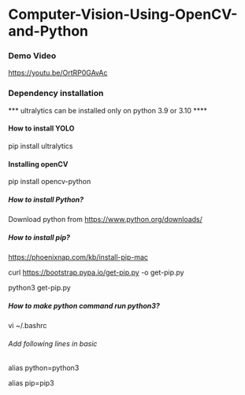 # Computer-Vision-Using-OpenCV-and-Python

### Demo Video
https://youtu.be/OrtRP0GAvAc

### Dependency installation
*** ultralytics can be installed only on python 3.9 or 3.10 **** 

#### How to install YOLO
pip install ultralytics



#### Installing openCV 
pip install opencv-python


##### How to install Python?
Download python from https://www.python.org/downloads/

##### How to install pip?
https://phoenixnap.com/kb/install-pip-mac

curl https://bootstrap.pypa.io/get-pip.py -o get-pip.py

python3 get-pip.py

##### How to make python command run python3?
vi ~/.bashrc 

###### Add following lines in basic
alias python=python3

alias pip=pip3
